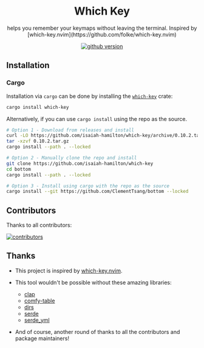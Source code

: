 <div align="center">
  <h1>Which Key</h1>

  <p>helps you remember your keymaps without leaving the terminal. Inspired by [which-key.nvim](https://github.com/folke/which-key.nvim)</p>

  [<img src="https://img.shields.io/github/v/release/isaiah-hamilton/which-key" alt="github version">](https://github.com/Isaiah-Hamilton/which-key/releases)
</div>

## Installation

### Cargo

Installation via `cargo` can be done by installing the [`which-key`](https://crates.io/crates/which-key) crate:

```bash
cargo install which-key
```

Alternatively, if you can use `cargo install` using the repo as the source.

```bash
# Option 1 - Download from releases and install
curl -LO https://github.com/isaiah-hamilton/which-key/archive/0.10.2.tar.gz
tar -xzvf 0.10.2.tar.gz
cargo install --path . --locked

# Option 2 - Manually clone the repo and install
git clone https://github.com/isaiah-hamilton/which-key
cd bottom
cargo install --path . --locked

# Option 3 - Install using cargo with the repo as the source
cargo install --git https://github.com/ClementTsang/bottom --locked
```

## Contributors

Thanks to all contributors:

[<img src="https://contributors.deno.dev/isaiah-hamilton/which-key" alt="contributors">](https://github.com/isaiah-hamilton/which-key/graphs/contributors)

## Thanks

- This project is inspired by [which-key.nvim](https://github.com/folke/which-key.nvim).

- This tool wouldn't be possible without these amazing libraries:
  - [clap](https://github.com/clap-rs/clap)
  - [comfy-table](https://github.com/Nukesor/comfy-table)
  - [dirs](https://github.com/dirs-dev/dirs-rs)
  - [serde](https://github.com/serde-rs/serde)
  - [serde_yml](https://github.com/sebastienrousseau/serde_yml)

- And of course, another round of thanks to all the contributors and package maintainers!
